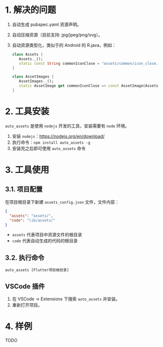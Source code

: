 # 1. 解决的问题

1. 自动生成 pubspec.yaml 资源声明。
2. 自动压缩资源（目前支持: jpg/jpeg/png/svg）。
3. 自动资源类型化，类似于的 Android 的 R.java，例如：

   ```dart
   class Assets {
      Assets._();
      static const String commonIconClose = "assets/common/icon_close.png";
   }

   class AssetImages {
      AssetImages._();
      static AssetImage get commonIconClose => const AssetImage(Assets.commonIconClose);
   }
   ```

# 2. 工具安装

`auto_assets` 是使用 `nodejs` 开发的工具，安装需要有 `node` 环境。

1. 安装 `nodejs`：https://nodejs.org/en/download/
2. 执行命令：`npm install auto_assets -g`
3. 安装完之后即可使用 `auto_assets` 命令

# 3. 工具使用

## 3.1. 项目配置

在项目根目录下新建 `assets_config.json` 文件，文件内容：

```json
{
  "assets": "assets/",
  "code": "lib/assets/"
}
```

- `assets` 代表项目中资源文件的根目录
- `code` 代表自动生成的代码的根目录

## 3.2. 执行命令

```shell
auto_assets [Flutter项目根目录]
```

## VSCode 插件

1. 在 VSCode -> Extensions 下搜索 `auto_assets` 并安装。
2. 重新打开项目。

# 4. 样例

TODO
